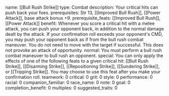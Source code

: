 name: [[Bull Rush Strike]]
type: Combat
description: Your critical hits can push back your foes.
prerequisites: Str 13, [[Improved Bull Rush]], [[Power Attack]], base attack bonus +9.
prerequisite_feats: [[Improved Bull Rush]], [[Power Attack]]
benefit: Whenever you score a critical hit with a melee attack, you can push your opponent back, in addition to the normal damage dealt by the attack. If your confirmation roll exceeds your opponent's CMD, you may push your opponent back as if from the bull rush combat maneuver. You do not need to move with the target if successful. This does not provoke an attack of opportunity.
normal: You must perform a bull rush combat maneuver to bull rush an opponent.
special: You can only apply the effects of one of the following feats to a given critical hit: [[Bull Rush Strike]], [[Disarming Strike]], [[Repositioning Strike]], [[Sundering Strike]], or [[Tripping Strike]]. You may choose to use this feat after you make your confirmation roll.
teamwork: 0
critical: 0
grit: 0
style: 0
performance: 0
racial: 0
companion_familiar: 0
race_name: 0
note: 0
goal: 0
completion_benefit: 0
multiples: 0
suggested_traits: 0
